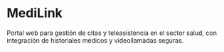 # MediLink
Portal web para gestión de citas y teleasistencia en el sector salud, con integración de historiales médicos y videollamadas seguras.
